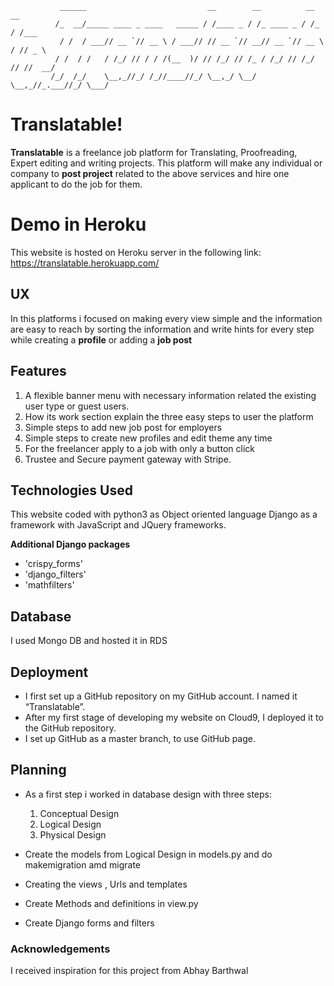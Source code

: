                ______                           __        __          __     __    
              /_  __/_____ ____ _ ____   _____ / /____ _ / /_ ____ _ / /_   / /___ 
               / /  / ___// __ `// __ \ / ___// // __ `// __// __ `// __ \ / // _ \
              / /  / /   / /_/ // / / /(__  )/ // /_/ // /_ / /_/ // /_/ // //  __/
             /_/  /_/    \__,_//_/ /_//____//_/ \__,_/ \__/ \__,_//_.___//_/ \___/ 
                                                                                   
# Translatable!
**Translatable** is a freelance job platform for Translating, Proofreading, Expert editing and writing projects. This platform will make any individual or company to **post project** related to the above services  and hire one applicant to do the job for them.

# Demo in Heroku

This website is hosted on Heroku server in the following link:
https://translatable.herokuapp.com/

## UX

In this platforms i focused on making every view simple and the information are easy to reach by sorting the information and write hints for every step while creating a **profile** or adding a **job post**

## Features

1.  A flexible banner menu with necessary information related the existing user type or guest users.
2.  How its work section explain the three easy steps to user the platform 
3.  Simple steps to add new job post for employers
4.  Simple steps to create new profiles and edit theme any time 
5.  For the freelancer apply to a job with only a button click
6.  Trustee and Secure payment gateway with Stripe.

## Technologies Used

This website coded with python3 as Object oriented language Django as a framework with JavaScript and JQuery frameworks.

**Additional Django packages** 
 - 'crispy_forms'
 - 'django_filters'
 - 'mathfilters'

## Database

I used Mongo DB and hosted it in RDS

## Deployment

 -   I first set up a GitHub repository on my GitHub account. I named it “Translatable”.
-   After my first stage of developing my website on Cloud9, I deployed it to the GitHub repository.
-   I set up GitHub as a master branch, to use GitHub page.


## Planning

-   As a first step i worked in database design with three steps:
    
    1.  Conceptual Design
    2.  Logical Design
    3.  Physical Design
 
-   Create the models from Logical Design in models.py and do makemigration amd migrate 
-   Creating the views , Urls and templates 
-   Create Methods and definitions in view.py
-   Create Django forms and filters

### Acknowledgements
I received inspiration for this project from Abhay Barthwal
